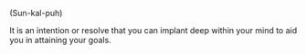 (Sun-kal-puh)

It is an intention or resolve that you can implant deep within your mind to aid you in attaining your goals.